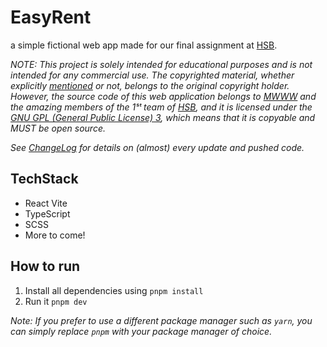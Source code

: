 # EasyRent

a simple fictional web app made for our final assignment at [HSB](https://harisenin.com).

_NOTE: This project is solely intended for educational purposes and is not intended for any commercial use. The copyrighted material, whether explicitly [mentioned](CREDITS) or not, belongs to the original copyright holder. However, the source code of this web application belongs to [MWWW](https://github.com/mwww) and the amazing members of the 1ˢᵗ team of [HSB](https://harisenin.com), and it is licensed under the [GNU GPL (General Public License) 3](LICENSE), which means that it is copyable and MUST be open source._

_See [ChangeLog](changelog.md) for details on (almost) every update and pushed code._

## TechStack

- React Vite
- TypeScript
- SCSS
- More to come!

## How to run

1. Install all dependencies using `pnpm install`
2. Run it `pnpm dev`

_Note: If you prefer to use a different package manager such as `yarn`, you can simply replace `pnpm` with your package manager of choice._
